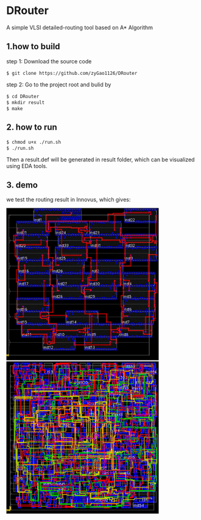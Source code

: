 # DRouter
A simple VLSI detailed-routing tool based on A* Algorithm

## 1.how to build
step 1: Download the source code
```
$ git clone https://github.com/zyGao1126/DRouter
```
step 2: Go to the project root and bulid by
```
$ cd DRouter
$ mkdir result
$ make
```

## 2. how to run
```
$ chmod u+x ./run.sh
$ ./run.sh
```
Then a result.def will be generated in result folder, which can be visualized using EDA tools.

## 3. demo
we test the routing result in Innovus, which gives:

<img src="https://github.com/zyGao1126/DRouter/blob/master/solution1.png.PNG" width="400" height="400" />

<img src="https://github.com/zyGao1126/DRouter/blob/master/solution2.png.PNG" width="400" height="400" />

